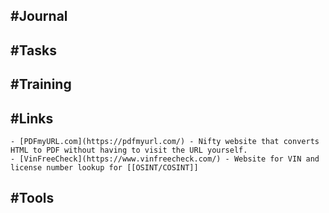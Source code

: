 ## #Journal
## #Tasks
## #Training
## #Links
	- [PDFmyURL.com](https://pdfmyurl.com/) - Nifty website that converts HTML to PDF without having to visit the URL yourself.
	- [VinFreeCheck](https://www.vinfreecheck.com/) - Website for VIN and license number lookup for [[OSINT/COSINT]]
## #Tools